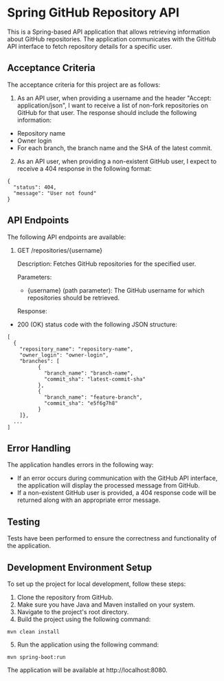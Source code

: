 # Spring GitHub Repository API
This is a Spring-based API application that allows retrieving information about GitHub repositories. The application communicates with the GitHub API interface to fetch repository details for a specific user.

## Acceptance Criteria
The acceptance criteria for this project are as follows:

1. As an API user, when providing a username and the header "Accept: application/json", I want to receive a list of non-fork repositories on GitHub for that user. The response should include the following information:

* Repository name
* Owner login
* For each branch, the branch name and the SHA of the latest commit.
2. As an API user, when providing a non-existent GitHub user, I expect to receive a 404 response in the following format:

```shell
{
  "status": 404,
  "message": "User not found"
}
```

## API Endpoints
The following API endpoints are available:

1. GET /repositories/{username} 

   Description: Fetches GitHub repositories for the specified user.

   Parameters:

   * {username} (path parameter): The GitHub username for which repositories should be retrieved.

   Response:

* 200 (OK) status code with the following JSON structure:
```shell
[
  {
    "repository_name": "repository-name",
    "owner_login": "owner-login",
    "branches": [
          {
            "branch_name": "branch-name",
            "commit_sha": "latest-commit-sha"
          },
          {
            "branch_name": "feature-branch",
            "commit_sha": "e5f6g7h8"
          }
    ]},
  ...
]
```
## Error Handling
The application handles errors in the following way:

* If an error occurs during communication with the GitHub API interface, the application will display the processed message from GitHub.
* If a non-existent GitHub user is provided, a 404 response code will be returned along with an appropriate error message.

## Testing
Tests have been performed to ensure the correctness and functionality of the application.

## Development Environment Setup
To set up the project for local development, follow these steps:

1. Clone the repository from GitHub.
2. Make sure you have Java and Maven installed on your system.
3. Navigate to the project's root directory.
4. Build the project using the following command:
```shell
mvn clean install
```
5. Run the application using the following command:
```shell
mvn spring-boot:run
```
The application will be available at http://localhost:8080.
